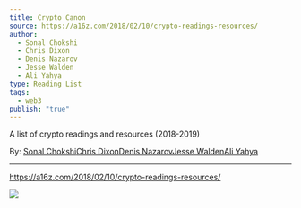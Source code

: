 ```yaml
---
title: Crypto Canon
source: https://a16z.com/2018/02/10/crypto-readings-resources/
author:
  - Sonal Chokshi
  - Chris Dixon
  - Denis Nazarov
  - Jesse Walden
  - Ali Yahya
type: Reading List
tags:
  - web3
publish: "true"
---
```


A list of crypto readings and resources (2018-2019)

By: [Sonal Chokshi](https://a16zcrypto.com/team/sonal-chokshi)[Chris Dixon](https://a16zcrypto.com/team/chris-dixon)[Denis Nazarov](https://a16zcrypto.com/team/denis-nazarov)[Jesse Walden](https://a16zcrypto.com/team/jesse-walden)[Ali Yahya](https://a16zcrypto.com/team/ali-yahya)

---

https://a16z.com/2018/02/10/crypto-readings-resources/

![](https://a16z.com/2018/02/10/crypto-readings-resources/)
